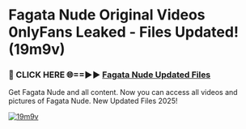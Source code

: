 # Fagata Nude Original Videos 0nlyFans Leaked - Files Updated! (19m9v)

<h3>🔴 CLICK HERE 🌐==►► <a href="https://tinyurl.com/yc6ubb5a" rel="nofollow">Fagata Nude Updated Files</a></h3>

Get Fagata Nude and all content. Now you can access all videos and pictures of Fagata Nude. New Updated Files 2025!

[![19m9v](https://i.imgur.com/7eu0CRL.gif)](https://tinyurl.com/yc6ubb5a)

